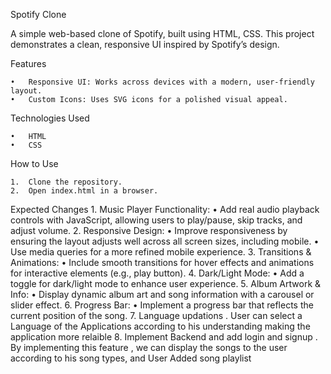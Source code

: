 Spotify Clone

A simple web-based clone of Spotify, built using HTML, CSS. This project demonstrates a clean, responsive UI inspired by Spotify’s design.

Features

	•	Responsive UI: Works across devices with a modern, user-friendly layout.
	•	Custom Icons: Uses SVG icons for a polished visual appeal.

Technologies Used

	•	HTML
	•	CSS

How to Use

	1.	Clone the repository.
	2.	Open index.html in a browser.

Expected Changes
	1.	Music Player Functionality:
	•	Add real audio playback controls with JavaScript, allowing users to play/pause, skip tracks, and adjust volume.
	2.	Responsive Design:
	•	Improve responsiveness by ensuring the layout adjusts well across all screen sizes, including mobile.
	•	Use media queries for a more refined mobile experience.
	3.	Transitions & Animations:
	•	Include smooth transitions for hover effects and animations for interactive elements (e.g., play button).
	4.	Dark/Light Mode:
	•	Add a toggle for dark/light mode to enhance user experience.
	5.	Album Artwork & Info:
	•	Display dynamic album art and song information with a carousel or slider effect.
	6.	Progress Bar:
	•	Implement a progress bar that reflects the current position of the song.
  7. Language updations
  . User can select a Language of the Applications according to his understanding making the application more relaible
  8. Implement Backend and add login and signup
  . By implementing this feature , we can display the songs to the user according to his song types, and User Added song playlist
